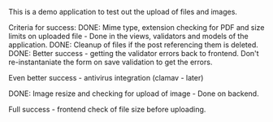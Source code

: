 This is a demo application to test out the upload of files and images.

Criteria for success:
DONE: Mime type, extension checking for PDF and size limits on uploaded file - Done in the views, validators and models of the application.
DONE: Cleanup of files if the post referencing them is deleted.
DONE: Better success - getting the validator errors back to frontend. Don't re-instantaniate the form on save validation to get the errors.

Even better success - antivirus integration (clamav - later)

DONE: Image resize and checking for upload of image - Done on backend.


Full success - frontend check of file size before uploading.


